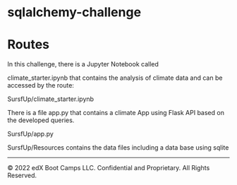 # sqlalchemy-challenge

# Routes

In this challenge, there is a Jupyter Notebook called

climate_starter.ipynb that contains the analysis of climate data and can be accessed by the route:

SursfUp/climate_starter.ipynb

There is a file app.py that contains a climate App using Flask API based on the developed queries. 

SursfUp/app.py

SursfUp/Resources contains the data files including a data base using sqlite

---

© 2022 edX Boot Camps LLC. Confidential and Proprietary. All Rights Reserved.
